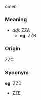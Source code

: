 omen
### Meaning
+ _adj_: ZZA
    + __eg__: ZZB

### Origin

ZZC

### Synonym

__eg__: ZZD

+ ZZE


